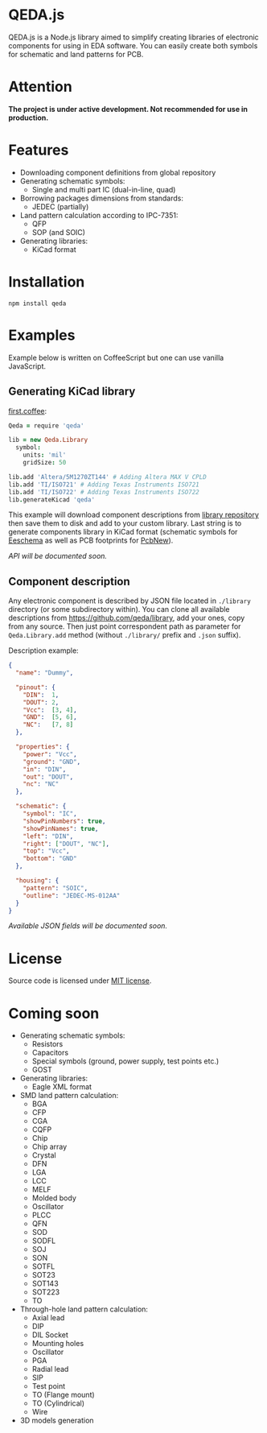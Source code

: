 QEDA.js
=======

QEDA.js is a Node.js library aimed to simplify creating libraries of electronic components for using in EDA software. You can easily create both symbols for schematic and land patterns for PCB.

Attention
=========

**The project is under active development. Not recommended for use in production.**

Features
========

* Downloading component definitions from global repository
* Generating schematic symbols:
  - Single and multi part IC (dual-in-line, quad)
* Borrowing packages dimensions from standards:
  - JEDEC (partially)
* Land pattern calculation according to IPC-7351:
  - QFP
  - SOP (and SOIC)
* Generating libraries:
  - KiCad format

Installation
============

    npm install qeda

Examples
========

Example below is written on CoffeeScript but one can use vanilla JavaScript.

Generating KiCad library
------------------------

[first.coffee](./examples/first/first.coffee):

```coffeescript
Qeda = require 'qeda'

lib = new Qeda.Library
  symbol:
    units: 'mil'
    gridSize: 50

lib.add 'Altera/5M1270ZT144' # Adding Altera MAX V CPLD
lib.add 'TI/ISO721' # Adding Texas Instruments ISO721
lib.add 'TI/ISO722' # Adding Texas Instruments ISO722
lib.generateKicad 'qeda'
```

This example will download component descriptions from [library repository](https://github.com/qeda/library/) then save them to disk and add to your custom library. Last string is to generate components library in KiCad format (schematic symbols for [Eeschema](http://kicad-pcb.org/discover/eeschema/) as well as PCB footprints for [PcbNew](http://kicad-pcb.org/discover/pcbnew/)).

_API will be documented soon._

Component description
---------------------

Any electronic component is described by JSON file located in `./library` directory (or some subdirectory within). You can clone all available descriptions from <https://github.com/qeda/library>, add your ones, copy from any source. Then just point correspondent path as parameter for `Qeda.Library.add` method (without `./library/` prefix and `.json` suffix).

Description example:

```json
{
  "name": "Dummy",

  "pinout": {
    "DIN":  1,
    "DOUT": 2,
    "Vcc":  [3, 4],
    "GND":  [5, 6],
    "NC":   [7, 8]
  },

  "properties": {
    "power": "Vcc",
    "ground": "GND",
    "in": "DIN",
    "out": "DOUT",
    "nc": "NC"
  },

  "schematic": {
    "symbol": "IC",
    "showPinNumbers": true,
    "showPinNames": true,
    "left": "DIN",
    "right": ["DOUT", "NC"],
    "top": "Vcc",
    "bottom": "GND"
  },

  "housing": {
    "pattern": "SOIC",
    "outline": "JEDEC-MS-012AA"
  }
}
```

_Available JSON fields will be documented soon._


License
=======

Source code is licensed under [MIT license](http://opensource.org/licenses/MIT).

Coming soon
===========

* Generating schematic symbols:
  - Resistors
  - Capacitors
  - Special symbols (ground, power supply, test points etc.)
  - GOST
* Generating libraries:
  - Eagle XML format
* SMD land pattern calculation:
  - BGA
  - CFP
  - CGA
  - CQFP
  - Chip
  - Chip array
  - Crystal
  - DFN
  - LGA
  - LCC
  - MELF
  - Molded body
  - Oscillator
  - PLCC
  - QFN
  - SOD
  - SODFL
  - SOJ
  - SON
  - SOTFL
  - SOT23
  - SOT143
  - SOT223
  - TO
* Through-hole land pattern calculation:
  - Axial lead
  - DIP
  - DIL Socket
  - Mounting holes
  - Oscillator
  - PGA
  - Radial lead
  - SIP
  - Test point
  - TO (Flange mount)
  - TO (Cylindrical)
  - Wire
* 3D models generation
